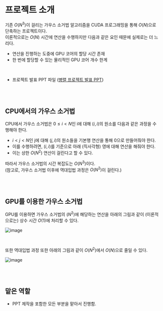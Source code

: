 # 프로젝트 소개
기존 $O(N^3)$이 걸리는 가우스 소거법 알고리즘을 CUDA 프로그래밍을 통해 $O(N)$으로 단축하는 프로젝트이다.  
이론적으로는 $O(N)$ 시간에 연산을 수행하지만 다음과 같은 요인 때문에 실제로는 더 느리다.  
- 연산을 진행하는 도중에 GPU 코어의 할당 시간 존재
- 한 번에 할당할 수 있는 물리적인 GPU 코어 개수 한계

<br>

- 프로젝트 발표 PPT 파일 ([병렬 프로젝트 발표 PPT](https://github.com/tjdans6342/CUDA-Programming/files/11182627/_4.pptx))


<br><br>

## CPU에서의 가우스 소거법
CPU에서 가우스 소거법은 $0 \leq i < N$인 i에 대해 $(i, i)$의 원소를 다음과 같은 과정을 수행해야 한다. 
- $i < j < N$인 j에 대해 $(j, i)$의 원소들을 기본행 연산을 통해 0으로 만들어줘야 한다.  
- 이를 수행하려면, $(i, i)$를 기준으로 아래 (직사각형) 영에 대해 연산을 해줘야 한다.
- 이는 상한 $O(N^2)$ 연산이 걸린다고 할 수 있다.

따라서 가우스 소거법의 시간 복잡도는 $O(N^3)$이다.  
(참고로, 가우스 소거법 이후에 역대입법 과정은 $O(N^2)$이 걸린다.)  

<br><br>


## GPU를 이용한 가우스 소거법
GPU를 이용하면 가우스 소거법의 $(N^2)$에 해당하는 연산을 아래의 그림과 같이 (이론적으로는) 상수 시간 $O(1)$에 처리할 수 있다.  

![image](https://user-images.githubusercontent.com/70836243/230706122-802a4ef0-753c-46ce-be83-0728258f570e.png)

<br>

또한 역대입법 과정 또한 아래의 그림과 같이 $O(N^2)$에서 $O(N)$으로 줄일 수 있다.  

![image](https://user-images.githubusercontent.com/70836243/230706225-fb93f0df-2e6b-4ffc-aae3-1527729be044.png)


<br><br>

## 맡은 역할
- PPT 제작을 포함한 모든 부분을 맡아서 진행함.
